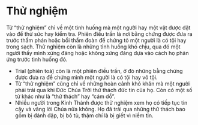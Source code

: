 # Thử nghiệm

Tử “thử nghiệm” chỉ về một tình huống mà một người hay một vật được đặt vào để thử sức hay kiểm tra. Phiên điều trần là nơi bằng chứng được đưa ra trước thẩm phán hoặc bồi thẩm đoàn để chứng tỏ một người là có tội hay trong sạch. Thử nghiệm còn là những tình huống khó chịu, qua đó một người thấy mình xứng đáng hoặc không xứng đáng dựa vào cách họ phản ứng trước tình huống đó.
- Trial (phiên toà) còn là một phiên điều trần, ở đó những bằng chứng được đưa ra để chứng mình một người là có tội hay vô tội. 
- Từ “thử nghiệm” cũng chỉ về những hoàn cảnh khó khăn mà một người phải trải qua khi Đức Chúa Trời thử thách đức tin của họ. Còn có một số từ khác như là “thử thách” hay “cám dỗ”.
- Nhiều người trong Kinh Thánh được thử nghiệm xem họ có tiếp tục tin cậy và vâng lời Chúa nữa không. Họ đã trải qua những thử thách bao gồm bị đánh đập, bị bỏ tù, thậm chí là bị giết vì niềm tin.

